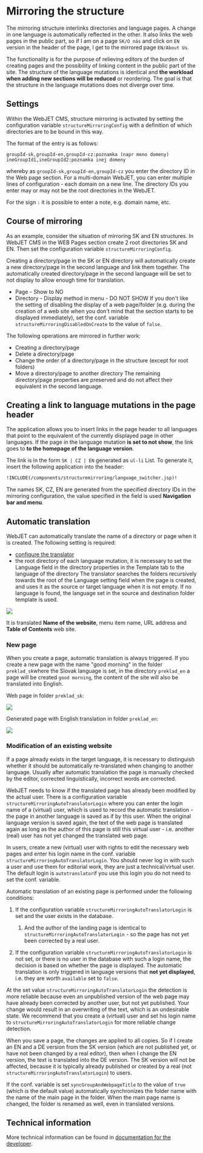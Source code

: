 # Mirroring the structure

The mirroring structure interlinks directories and language pages. A change in one language is automatically reflected in the other. It also links the web pages in the public part, so if I am on a page `SK/O nás` and click on `EN` version in the header of the page, I get to the mirrored page `EN/About Us`.

The functionality is for the purpose of relieving editors of the burden of creating pages and the possibility of linking content in the public part of the site. The structure of the language mutations is identical and **the workload when adding new sections will be reduced** or reordering. The goal is that the structure in the language mutations does not diverge over time.

## Settings

Within the WebJET CMS, structure mirroring is activated by setting the configuration variable `structureMirroringConfig` with a definition of which directories are to be bound in this way.

The format of the entry is as follows:

```
groupId-sk,groupId-en,groupId-cz:poznamka (napr meno domeny)
ineGroupId1,ineGroupId2:poznamka inej domeny
```

whereby as `groupId-sk,groupId-en,groupId-cz` you enter the directory ID in the Web page section. For a multi-domain WebJET, you can enter multiple lines of configuration - each domain on a new line. The directory IDs you enter may or may not be the root directories in the WebJET.

For the sign `:` it is possible to enter a note, e.g. domain name, etc.

## Course of mirroring

As an example, consider the situation of mirroring SK and EN structures. In WebJET CMS in the WEB Pages section create 2 root directories SK and EN. Then set the configuration variable `structureMirroringConfig`.

Creating a directory/page in the SK or EN directory will automatically create a new directory/page in the second language and link them together. The automatically created directory/page in the second language will be set to not display to allow enough time for translation.

- Page - Show to NO
- Directory - Display method in menu - DO NOT SHOW
If you don't like the setting of disabling the display of a web page/folder (e.g. during the creation of a web site when you don't mind that the section starts to be displayed immediately), set the conf. variable `structureMirroringDisabledOnCreate` to the value of `false`.

The following operations are mirrored in further work:
- Creating a directory/page
- Delete a directory/page
- Change the order of a directory/page in the structure (except for root folders)
- Move a directory/page to another directory
The remaining directory/page properties are preserved and do not affect their equivalent in the second language.

## Creating a link to language mutations in the page header

The application allows you to insert links in the page header to all languages that point to the equivalent of the currently displayed page in other languages. If the page in the language mutation **is set to not show**, the link goes to **to the homepage of the language version**.

The link is in the form `SK | CZ | EN` generated as `ul-li` List. To generate it, insert the following application into the header:

```html
!INCLUDE(/components/structuremirroring/language_switcher.jsp)!
```

The names SK, CZ, EN are generated from the specified directory IDs in the mirroring configuration, the value specified in the field is used **Navigation bar and menu**.

## Automatic translation

WebJET can automatically translate the name of a directory or page when it is created. The following setting is required:
- [configure the translator](../../../admin/setup/translation.md)
- the root directory of each language mutation, it is necessary to set the Language field in the directory properties in the Template tab to the language of the directory
The translator searches the folders recursively towards the root of the Language setting field when the page is created, and uses it as the source or target language when it is not empty. If no language is found, the language set in the source and destination folder template is used.

![](./language.png)

It is translated **Name of the website**, menu item name, URL address and **Table of Contents** web site.

### New page

When you create a page, automatic translation is always triggered. If you create a new page with the name "good morning" in the folder `preklad_sk`where the Slovak language is set, in the directory `preklad_en` a page will be created `good morning`, the content of the site will also be translated into English.

Web page in folder `preklad_sk`:

![](./doc-sk.png)

Generated page with English translation in folder `preklad_en`:

![](./doc-en.png)

### Modification of an existing website

If a page already exists in the target language, it is necessary to distinguish whether it should be automatically re-translated when changing to another language. Usually after automatic translation the page is manually checked by the editor, corrected linguistically, incorrect words are corrected.

WebJET needs to know if the translated page has already been modified by the actual user. There is a configuration variable `structureMirroringAutoTranslatorLogin` where you can enter the login name of a (virtual) user, which is used to record the automatic translation - the page in another language is saved as if by this user. When the original language version is saved again, the text of the web page is translated again as long as the author of this page is still this virtual user - i.e. another (real) user has not yet changed the translated web page.

In users, create a new (virtual) user with rights to edit the necessary web pages and enter his login name in the conf. variable `structureMirroringAutoTranslatorLogin`. You should never log in with such a user and use them for editorial work, they are just a technical/virtual user. The default login is `autotranslator`if you use this login you do not need to set the conf. variable.

Automatic translation of an existing page is performed under the following conditions:

1.  If the configuration variable `structureMirroringAutoTranslatorLogin` is set and the user exists in the database.

    1.  And the author of the landing page is identical to `structureMirroringAutoTranslatorLogin` - so the page has not yet been corrected by a real user.

2.  If the configuration variable `structureMirroringAutoTranslatorLogin` is not set, or there is no user in the database with such a login name, the decision is based on whether the page is displayed. The automatic translation is only triggered in language versions that **not yet displayed**, i.e. they are worth `available` set to `false`.

At the set value `structureMirroringAutoTranslatorLogin` the detection is more reliable because even an unpublished version of the web page may have already been corrected by another user, but not yet published. Your change would result in an overwriting of the text, which is an undesirable state. We recommend that you create a (virtual) user and set his login name to `structureMirroringAutoTranslatorLogin` for more reliable change detection.

When you save a page, the changes are applied to all copies. So if I create an EN and a DE version from the SK version (which are not published yet, or have not been changed by a real editor), then when I change the EN version, the text is translated into the DE version. The SK version will not be affected, because it is typically already published or created by a real (not `structureMirroringAutoTranslatorLogin`) to users.

If the conf. variable is set `syncGroupAndWebpageTitle` to the value of `true` (which is the default value) automatically synchronizes the folder name with the name of the main page in the folder. When the main page name is changed, the folder is renamed as well, even in translated versions.

## Technical information

More technical information can be found in [documentation for the developer](../../../developer/apps/docmirroring.md).

